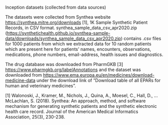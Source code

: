 Inception datasets (collected from data sources)

The datasets were collected from Synthea website https://synthea.mitre.org/downloads [1], 1K Sample Synthetic Patient Records, in CSV format. synthea_sample_data_csv_apr2020.zip (https://synthetichealth.github.io/synthea-sample-data/downloads/synthea_sample_data_csv_apr2020.zip) contains .csv files for 1000 patients from which we extracted data for 10 random patients which are present here for patients' names, encounters, observations, medications, phone numbers, email-address, health issues and diagnostics. 

The drug database was downloaded from PharmGKB [3] https://www.pharmgkb.org/labelAnnotations and
the dataset was downloaded from https://www.ema.europa.eu/en/medicines/download-medicine-data under the download link of ”Download table of all EPARs for human and
veterinary medicines”.
 









[1] Walonoski, J., Kramer, M., Nichols, J., Quina, A., Moesel, C., Hall, D., ... McLachlan, S.
    (2018). Synthea: An approach, method, and software mechanism for generating synthetic
    patients and the synthetic electronic health care record. Journal of the American Medical
    Informatics Association, 25(3), 230-238.
